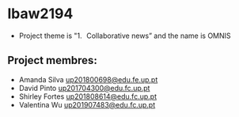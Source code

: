 # lbaw2194
* Project theme is "1. Collaborative news” and the name is OMNIS

## Project membres:
* Amanda Silva up201800698@edu.fe.up.pt
* David Pinto up201704300@edu.fc.up.pt
* Shirley Fortes up201808614@edu.fc.up.pt
* Valentina Wu up201907483@edu.fc.up.pt

